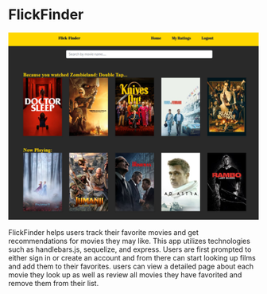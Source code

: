 # FlickFinder

![appimg](/img/FlickFinder.PNG)

FlickFinder helps users track their favorite movies and get recommendations for movies they may like. This app utilizes technologies such as handlebars.js, sequelize, and express. Users are first prompted to either sign in or create an account and from there can start looking up films and add them to their favorites. users can view a detailed page about each movie they look up as well as review all movies they have favorited and remove them from their list.
